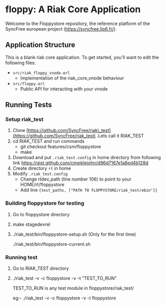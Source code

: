 floppy: A Riak Core Application
======================================

Welcome to the Floppystore repository, the reference platform of the SyncFree european project (https://syncfree.lip6.fr/).


Application Structure
---------------------

This is a blank riak core application. To get started, you'll want to edit the
following files:

* `src/riak_floppy_vnode.erl`
  * Implementation of the riak_core_vnode behaviour
* `src/floppy.erl`
  * Public API for interacting with your vnode


Running Tests 
-------------

### Setup riak_test ###

1. Clone [https://github.com/SyncFree/riak\_test](https://github.com/SyncFree/riak_test) .Lets call it RIAK_TEST
2. cd RIAK_TEST and run commands
	* git checkout features/csm/floppystore	
	* make
5. Download and put `.riak_test.config` in home directory from following link
	https://gist.github.com/cmeiklejohn/d96d7167e1a8ed4b128d
6. Create directory `rt` in home
7. Modify  `.riak_test.config` 
	* Change rtdev\_path (line number 106) to point to your HOME/rt/floppystore
	* Add line `{test_paths, ["PATH TO FLOPPYSTORE/riak_test/ebin"]}`

### Building floppystore for testing ###

1. Go to floppystore directory
2. make stagedevrel
3. ./riak\_test/bin/floppystore-setup.sh (Only for the first time)
    
	./riak\_test/bin/floppystore-current.sh

### Running test ###

1. Go to RIAK_TEST directory
2. ./riak\_test -v -c floppystore -v -t "TEST\_TO\_RUN"

	TEST\_TO\_RUN is any test module in floppystore/riak_test/

	eg:- ./riak_test -v -c floppystore -v -t floppystore


